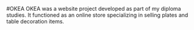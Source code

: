 #OKEA
OKEA was a website project developed as part of my diploma studies. It functioned as an online store specializing in selling plates and table decoration items.
